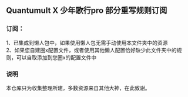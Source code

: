 ## Quantumult X 少年歌行pro  部分重写规则订阅

### 订阅：

  1、已集成到懒人包中，如果使用懒人包无需手动使用本文件夹中的资源<br>
  2、如果您自建圈x配置文件，或者使用其他懒人配置恰好缺少此文件夹中的规则，可以自取添加到您圈x的配置文件中<br>

### 说明
  本仓库只为收集整理所建，多数资源来自其他大神，在此致谢。
